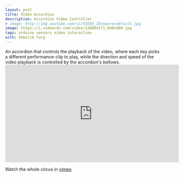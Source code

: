 ```yaml
---
layout: post
title: Video Accordion
description: Accordion Video Controller
# image: http://img.youtube.com/vi/VIDEO_ID/maxresdefault.jpg
image: https://i.vimeocdn.com/video/220894171_640x480.jpg
tags: arduino sensors video interaction
with: Shmulik Twig
---
```


<p>An accordion that controls the playback of the video, where each key picks a different performance-clip to play, while the direction and speed of the video playback is controlled by the accordion's bellows.<br />
<iframe src="http://player.vimeo.com/video/32626867?badge=0" width="560" height="315" frameborder="0" webkitAllowFullScreen mozallowfullscreen allowFullScreen></iframe>

<!--
https://vimeo.com/24416750
-->

Watch the whole circus in <a href="http://vimeo.com/27476613">vimeo</a></p>